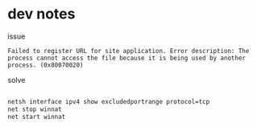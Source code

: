 ﻿
# dev notes

issue 

```
Failed to register URL for site application. Error description: The process cannot access the file because it is being used by another process. (0x80070020)

```


solve

```bash

netsh interface ipv4 show excludedportrange protocol=tcp
net stop winnat
net start winnat

```
